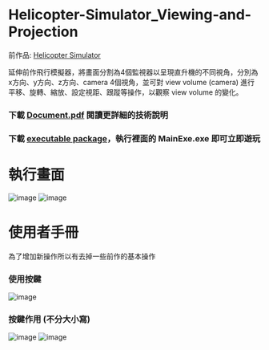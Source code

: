 # Helicopter-Simulator_Viewing-and-Projection
前作品: [Helicopter Simulator](https://github.com/ubin0914/Helicopter-Simulator)  
  
延伸前作飛行模擬器，將畫面分割為4個監視器以呈現直升機的不同視角，分別為 x方向、y方向、z方向、camera 4個視角，並可對 view volume (camera) 進行平移、旋轉、縮放、設定視距、跟蹤等操作，以觀察 view volume 的變化。
### 下載 [Document.pdf](https://github.com/ubin0914/Helicopter-Simulator_Viewing-and-Projection/blob/master/Document.pdf) 閱讀更詳細的技術說明
### 下載 [executable package](https://github.com/ubin0914/Helicopter-Simulator_Viewing-and-Projection/tree/master/executable%20package)，執行裡面的 MainExe.exe 即可立即遊玩
# 執行畫面
![image](https://user-images.githubusercontent.com/73873427/236622394-ec727d70-ff33-45dc-a530-73aaf1202c75.png)
![image](https://user-images.githubusercontent.com/73873427/236622042-2549d48d-2b3e-4eaf-addb-29470e32e064.png)
# 使用者手冊
為了增加新操作所以有去掉一些前作的基本操作  
### 使用按鍵
![image](https://user-images.githubusercontent.com/73873427/236622694-92694120-6757-4d0f-ba04-3f4f7c8582c0.png)
### 按鍵作用 (不分大小寫)
![image](https://user-images.githubusercontent.com/73873427/236622600-dc1993b1-62e9-4adf-ad69-8a3a7bfcb1b4.png)
![image](https://user-images.githubusercontent.com/73873427/236622684-7db8614a-0c01-46fc-a662-42a5b27198e6.png)
